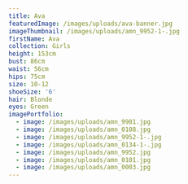 ```yaml
---
title: Ava
featuredImage: /images/uploads/ava-banner.jpg
imageThumbnail: /images/uploads/amn_9952-1-.jpg
firstName: Ava
collection: Girls
height: 153cm
bust: 86cm
waist: 56cm
hips: 75cm
size: 10-12
shoeSize: '6'
hair: Blonde
eyes: Green
imagePortfolio:
  - image: /images/uploads/amn_9981.jpg
  - image: /images/uploads/amn_0108.jpg
  - image: /images/uploads/amn_9952-1-.jpg
  - image: /images/uploads/amn_0134-1-.jpg
  - image: /images/uploads/amn_9952.jpg
  - image: /images/uploads/amn_0101.jpg
  - image: /images/uploads/amn_0003.jpg
---
```


